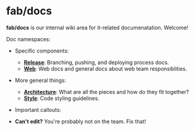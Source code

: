 # fab/docs

**fab/docs** is our internal wiki area for it-related documenatation. Welcome!

Doc namespaces:

* Specific components:
  * **[Release](release/README.md)**: Branching, pushing, and deploying process docs.
  * **[Web](web/README.md)**: Web docs and general docs about web team responsiblities.

* More general things:
  * **[Architecture](architecture/README.md)**: What are all the pieces and how do they fit together?
  * **[Style](style/README.md)**: Code styling guidelines.

* Important callouts:

* **Can't edit?** You're probably not on the team. Fix that!
